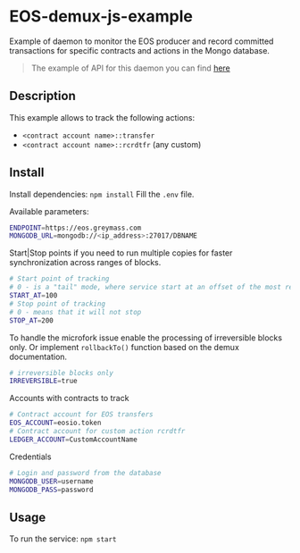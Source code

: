 # EOS-demux-js-example
Example of daemon to monitor the EOS producer and record committed transactions for specific contracts and actions in the Mongo database.

> The example of API for this daemon you can find [here](https://github.com/4ban/EOS-demux-js-api-example)

## Description
This example allows to track the following actions:
* `<contract account name>::transfer`
* `<contract account name>::rcrdtfr` (any custom)

## Install
Install dependencies: `npm install`
Fill the `.env` file.

Available parameters:

```bash
ENDPOINT=https://eos.greymass.com
MONGODB_URL=mongodb://<ip_address>:27017/DBNAME
```

Start|Stop points if you need to run multiple copies for faster synchronization across ranges of blocks.
```bash
# Start point of tracking
# 0 - is a "tail" mode, where service start at an offset of the most recent blocks.
START_AT=100
# Stop point of tracking
# 0 - means that it will not stop
STOP_AT=200
```
To handle the microfork issue enable the processing of irreversible blocks only. Or implement `rollbackTo()` function based on the demux documentation.
```bash
# irreversible blocks only
IRREVERSIBLE=true
```
Accounts with contracts to track
```bash
# Contract account for EOS transfers
EOS_ACCOUNT=eosio.token
# Contract account for custom action rcrdtfr
LEDGER_ACCOUNT=CustomAccountName
```
Credentials
```bash
# Login and password from the database
MONGODB_USER=username
MONGODB_PASS=password
```

## Usage
To run the service: `npm start`
